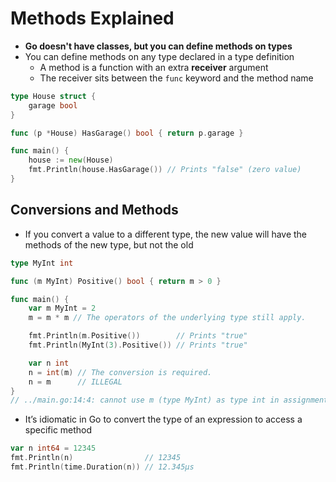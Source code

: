 # Methods Explained

* **Go doesn't have classes, but you can define methods on types**
* You can define methods on any type declared in a type definition
  - A method is a function with an extra **receiver** argument
  - The receiver sits between the `func` keyword and the method name

```go
type House struct {
    garage bool
}

func (p *House) HasGarage() bool { return p.garage }

func main() {
    house := new(House)
    fmt.Println(house.HasGarage()) // Prints "false" (zero value)
}
```

## Conversions and Methods

* If you convert a value to a different type, the new value will have the methods of the new type, but not the old

```go
type MyInt int

func (m MyInt) Positive() bool { return m > 0 }

func main() {
    var m MyInt = 2
    m = m * m // The operators of the underlying type still apply.

    fmt.Println(m.Positive())        // Prints "true"
    fmt.Println(MyInt(3).Positive()) // Prints "true"

    var n int
    n = int(m) // The conversion is required.
    n = m      // ILLEGAL
}
// ../main.go:14:4: cannot use m (type MyInt) as type int in assignment
```

* It’s idiomatic in Go to convert the type of an expression to access a specific method

```go
var n int64 = 12345
fmt.Println(n)                // 12345
fmt.Println(time.Duration(n)) // 12.345µs
```
